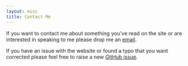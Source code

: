 ```yaml
---
layout: misc
title: Contact Me
---
```


If you want to contact me about something you've read on the site or are interested in speaking to me please drop me an [email](mailto:%74%6fm@tj&#103;.%6de%2euk?subject=Web%20Contact%3A).

If you have an issue with the website or found a typo that you want corrected please feel free to raise a new [GitHub issue](https://github.com/tomglover24/tjg.me.uk/issues/new).
